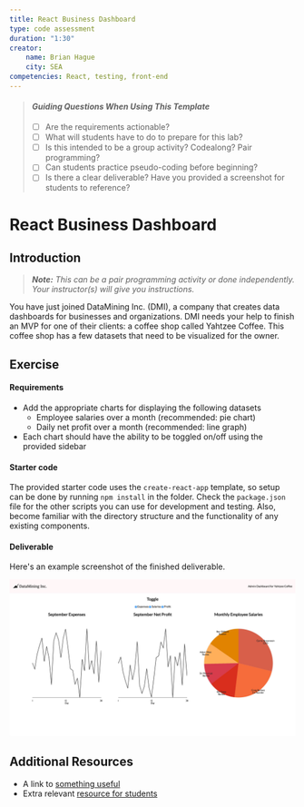 ```yaml
---
title: React Business Dashboard
type: code assessment
duration: "1:30"
creator:
    name: Brian Hague
    city: SEA
competencies: React, testing, front-end
---
```


> #### *Guiding Questions When Using This Template*
>
> - [ ] Are the requirements actionable?
> - [ ] What will students have to do to prepare for this lab?
> - [ ] Is this intended to be a group activity? Codealong? Pair programming?
> - [ ] Can students practice pseudo-coding before beginning?
> - [ ] Is there a clear deliverable? Have you provided a screenshot for students to reference?

# React Business Dashboard

## Introduction

> ***Note:*** _This can be a pair programming activity or done independently. Your instructor(s) will give you instructions._

You have just joined DataMining Inc. (DMI), a company that creates data dashboards for businesses and organizations. DMI needs your help to finish an MVP for one of their clients: a coffee shop called Yahtzee Coffee. This coffee shop has a few datasets that need to be visualized for the owner.

## Exercise

#### Requirements

- Add the appropriate charts for displaying the following datasets
  - Employee salaries over a month (recommended: pie chart)
  - Daily net profit over a month (recommended: line graph)
- Each chart should have the ability to be toggled on/off using the provided sidebar

#### Starter code

The provided starter code uses the `create-react-app` template, so setup can be done by running `npm install` in the folder. Check the `package.json` file for the other scripts you can use for development and testing. Also, become familiar with the directory structure and the functionality of any existing components.

#### Deliverable

Here's an example screenshot of the finished deliverable.

![Example Image](./deliverable.jpg)

## Additional Resources

- A link to [something useful](https://developer.mozilla.org/en-US/docs/Web/Guide)
- Extra relevant [resource for students](https://developer.mozilla.org/en-US/docs/Web/Events)
